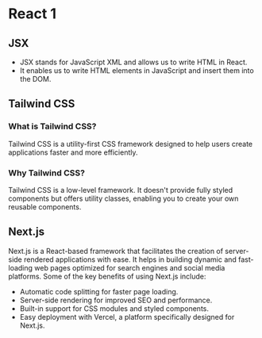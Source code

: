 # React 1

## JSX

- JSX stands for JavaScript XML and allows us to write HTML in React.
- It enables us to write HTML elements in JavaScript and insert them into the DOM.

## Tailwind CSS

### What is Tailwind CSS?

Tailwind CSS is a utility-first CSS framework designed to help users create applications faster and more efficiently.

### Why Tailwind CSS?

Tailwind CSS is a low-level framework. It doesn't provide fully styled components but offers utility classes, enabling you to create your own reusable components.

## Next.js

Next.js is a React-based framework that facilitates the creation of server-side rendered applications with ease. It helps in building dynamic and fast-loading web pages optimized for search engines and social media platforms. Some of the key benefits of using Next.js include:

- Automatic code splitting for faster page loading.
- Server-side rendering for improved SEO and performance.
- Built-in support for CSS modules and styled components.
- Easy deployment with Vercel, a platform specifically designed for Next.js.
